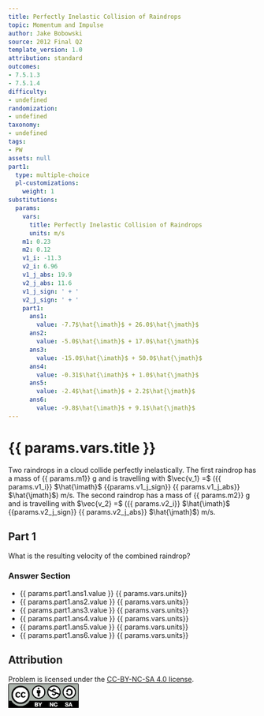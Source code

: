 ```yaml
---
title: Perfectly Inelastic Collision of Raindrops
topic: Momentum and Impulse
author: Jake Bobowski
source: 2012 Final Q2
template_version: 1.0
attribution: standard
outcomes:
- 7.5.1.3
- 7.5.1.4
difficulty:
- undefined
randomization:
- undefined
taxonomy:
- undefined
tags:
- PW
assets: null
part1:
  type: multiple-choice
  pl-customizations:
    weight: 1
substitutions:
  params:
    vars:
      title: Perfectly Inelastic Collision of Raindrops
      units: m/s
    m1: 0.23
    m2: 0.12
    v1_i: -11.3
    v2_i: 6.96
    v1_j_abs: 19.9
    v2_j_abs: 11.6
    v1_j_sign: ' + '
    v2_j_sign: ' + '
    part1:
      ans1:
        value: -7.7$\hat{\imath}$ + 26.0$\hat{\jmath}$
      ans2:
        value: -5.0$\hat{\imath}$ + 17.0$\hat{\jmath}$
      ans3:
        value: -15.0$\hat{\imath}$ + 50.0$\hat{\jmath}$
      ans4:
        value: -0.31$\hat{\imath}$ + 1.0$\hat{\jmath}$
      ans5:
        value: -2.4$\hat{\imath}$ + 2.2$\hat{\jmath}$
      ans6:
        value: -9.8$\hat{\imath}$ + 9.1$\hat{\jmath}$
---
```

# {{ params.vars.title }}
Two raindrops in a cloud collide perfectly inelastically. The first raindrop has a mass of {{ params.m1}} g and is travelling with $\vec{v_1} =$ ({{ params.v1_i}} $\hat{\imath}$ {{params.v1_j_sign}} {{ params.v1_j_abs}} $\hat{\jmath}$) m/s.
The second raindrop has a mass of {{ params.m2}} g and is travelling with $\vec{v_2} =$ ({{ params.v2_i}} $\hat{\imath}$ {{params.v2_j_sign}} {{ params.v2_j_abs}} $\hat{\jmath}$) m/s.

## Part 1

What is the resulting velocity of the combined raindrop?

### Answer Section

- {{ params.part1.ans1.value }} {{ params.vars.units}}
- {{ params.part1.ans2.value }} {{ params.vars.units}}
- {{ params.part1.ans3.value }} {{ params.vars.units}}
- {{ params.part1.ans4.value }} {{ params.vars.units}}
- {{ params.part1.ans5.value }} {{ params.vars.units}}
- {{ params.part1.ans6.value }} {{ params.vars.units}}

## Attribution

Problem is licensed under the [CC-BY-NC-SA 4.0 license](https://creativecommons.org/licenses/by-nc-sa/4.0/).<br> ![The Creative Commons 4.0 license requiring attribution-BY, non-commercial-NC, and share-alike-SA license.](https://raw.githubusercontent.com/firasm/bits/master/by-nc-sa.png)